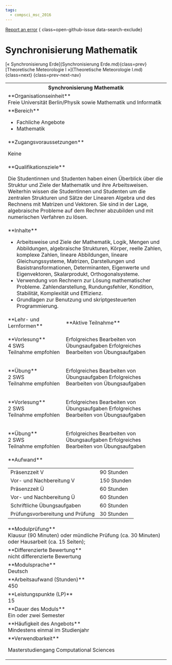 ```yaml
---
tags:
  - compsci_msc_2016
---
```

[Report an error](https://github.com/SGSSGene/FUB-SUP/issues/new?title=Error%20in%20%22Synchronisierung%20Mathematik%22&body=There%20seems%20to%20be%20an%20error%20in%20module%20%22Synchronisierung%20Mathematik%22%2E%0A%0A%3CDescribe%20here%20a%20slightly%20more%20detailed%20description%20of%20what%20is%20wrong%3E&labels=bug)
{ class=open-github-issue data-search-exclude}

# Synchronisierung Mathematik

[« Synchronisierung Erde](Synchronisierung Erde.md){class=prev}
[Theoretische Meteorologie I »](Theoretische Meteorologie I.md){class=next}
{class=prev-next-nav}

<table markdown id="moduledesc">
<tr markdown class="moduledesc_head"><th colspan="2">Synchronisierung Mathematik </th></tr>
<tr markdown><td colspan="2">**Organisationseinheit**   <br>Freie Universität Berlin/Physik sowie Mathematik und Informatik</td></tr>

<tr markdown><td colspan="2">**Bereich**<br>


- Fachliche Angebote
- Mathematik

</td></tr>

<tr markdown><td colspan="2">**Zugangsvoraussetzungen** <br>

Keine


</td></tr>
<tr markdown><td colspan="2">**Qualifikationsziele**    <br>

Die Studentinnen und Studenten haben einen Überblick über die Struktur und
Ziele der Mathematik und ihre Arbeitsweisen. Weiterhin wissen die
Studentinnen und Studenten um die zentralen Strukturen und Sätze der
Linearen Algebra und des Rechnens mit Matrizen und Vektoren. Sie sind in der
Lage, algebraische Probleme auf dem Rechner abzubilden und mit numerischen
Verfahren zu lösen.


</td></tr>
<tr markdown><td colspan="2">**Inhalte**                <br>


- Arbeitsweise und Ziele der Mathematik, Logik, Mengen und Abbildungen,
  algebraische Strukturen, Körper, reelle Zahlen, komplexe Zahlen, lineare
  Abbildungen, lineare Gleichungssysteme, Matrizen, Darstellungen und
  Basistransformationen, Determinanten, Eigenwerte und Eigenvektoren,
  Skalarprodukt, Orthogonalsysteme.
- Verwendung von Rechnern zur Lösung mathematischer Probleme.
  Zahlendarstellung, Rundungsfehler, Kondition, Stabilität, Komplexität und
  Effizienz.
- Grundlagen zur Benutzung und skriptgesteuerten Programmierung.


</td></tr>

<tr markdown><td>**Lehr- und Lernformen**</td><td>**Aktive Teilnahme**</td></tr>
<tr markdown><td> **Vorlesung** <br>4 SWS <br> Teilnahme empfohlen</td><td>

Erfolgreiches Bearbeiten von Übungsaufgaben
Erfolgreiches Bearbeiten von Übungsaufgaben
</td></tr>
<tr markdown><td> **Übung** <br>2 SWS <br> Teilnahme empfohlen</td><td>

Erfolgreiches Bearbeiten von Übungsaufgaben
Erfolgreiches Bearbeiten von Übungsaufgaben
</td></tr>
<tr markdown><td> **Vorlesung** <br>2 SWS <br> Teilnahme empfohlen</td><td>

Erfolgreiches Bearbeiten von Übungsaufgaben
Erfolgreiches Bearbeiten von Übungsaufgaben
</td></tr>
<tr markdown><td> **Übung** <br>2 SWS <br> Teilnahme empfohlen</td><td>

Erfolgreiches Bearbeiten von Übungsaufgaben
Erfolgreiches Bearbeiten von Übungsaufgaben
</td></tr>
<tr markdown><td colspan="2">**Aufwand**                <br>
<table class="aufwand_table">
<tr><td>Präsenzzeit V</td><td>90 Stunden</td></tr>
<tr><td>Vor- und Nachbereitung V</td><td>150 Stunden</td></tr>
<tr><td>Präsenzzeit Ü</td><td>60 Stunden</td></tr>
<tr><td>Vor- und Nachbereitung Ü</td><td>60 Stunden</td></tr>
<tr><td>Schriftliche Übungsaufgaben</td><td>60 Stunden</td></tr>
<tr><td>Prüfungsvorbereitung und Prüfung</td><td>30 Stunden</td></tr>
</table>

</td></tr>
<tr markdown><td colspan="2">**Modulprüfung**             <br>Klausur (90 Minuten) oder mündliche Prüfung (ca. 30 Minuten) oder Hausarbeit
(ca. 15 Seiten);


</td></tr>
<tr markdown><td colspan="2">**Differenzierte Bewertung** <br>nicht differenzierte Bewertung

</td></tr>
<tr markdown><td colspan="2">**Modulsprache**             <br>Deutsch</td></tr>
<tr markdown><td colspan="2">**Arbeitsaufwand (Stunden)** <br>450</td></tr>
<tr markdown><td colspan="2">**Leistungspunkte (LP)**     <br>15</td></tr>
<tr markdown><td colspan="2">**Dauer des Moduls**         <br>Ein oder zwei Semester</td></tr>
<tr markdown><td colspan="2">**Häufigkeit des Angebots**  <br>Mindestens einmal im Studienjahr</td></tr>
<tr markdown><td colspan="2">**Verwendbarkeit**           <br>

Masterstudiengang Computational Sciences


</td></tr>

</table>
